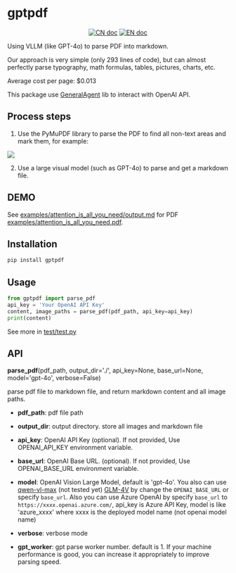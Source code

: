 # gptpdf

<p align="center">
<a href="README_CN.md"><img src="https://img.shields.io/badge/文档-中文版-blue.svg" alt="CN doc"></a>
<a href="README.md"><img src="https://img.shields.io/badge/document-English-blue.svg" alt="EN doc"></a>
</p>

Using VLLM (like GPT-4o) to parse PDF into markdown.

Our approach is very simple (only 293 lines of code), but can almost perfectly parse typography, math formulas, tables, pictures, charts, etc.

Average cost per page: $0.013

This package use [GeneralAgent](https://github.com/CosmosShadow/GeneralAgent) lib to interact with OpenAI API.



## Process steps

1. Use the PyMuPDF library to parse the PDF to find all non-text areas and mark them, for example:

![](docs/demo.jpg)

2. Use a large visual model (such as GPT-4o) to parse and get a markdown file.



## DEMO

See [examples/attention_is_all_you_need/output.md](examples/attention_is_all_you_need/output.md) for PDF [examples/attention_is_all_you_need.pdf](examples/attention_is_all_you_need.pdf).



## Installation

```bash
pip install gptpdf
```



## Usage

```python
from gptpdf import parse_pdf
api_key = 'Your OpenAI API Key'
content, image_paths = parse_pdf(pdf_path, api_key=api_key)
print(content)
```

See more in [test/test.py](test/test.py)



## API

**parse_pdf**(pdf_path, output_dir='./', api_key=None, base_url=None, model='gpt-4o', verbose=False)

parse pdf file to markdown file, and return markdown content and all image paths.

- **pdf_path**: pdf file path

- **output_dir**: output directory. store all images and markdown file

- **api_key**: OpenAI API Key (optional). If not provided, Use OPENAI_API_KEY environment variable.

- **base_url**: OpenAI Base URL. (optional). If not provided, Use OPENAI_BASE_URL environment variable.

- **model**: OpenAI Vision Large Model, default is 'gpt-4o'. 
        You also can use [qwen-vl-max](https://help.aliyun.com/zh/dashscope/developer-reference/vl-plus-quick-start) (not tested yet)
        [GLM-4V](https://open.bigmodel.cn/dev/api#glm-4v) by change the `OPENAI_BASE_URL` or specify `base_url`. 
        Also you can use Azure OpenAI by specify `base_url` to `https://xxxx.openai.azure.com/`, api_key is Azure API Key, model is like 'azure_xxxx' where xxxx is the deployed model name (not openai model name)

- **verbose**: verbose mode

- **gpt_worker**: gpt parse worker number. default is 1. If your machine performance is good, you can increase it appropriately to improve parsing speed.
